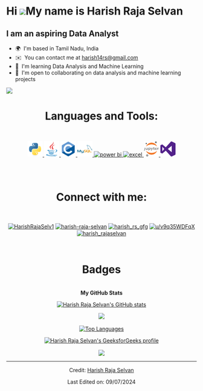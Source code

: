 Hi ![](https://user-images.githubusercontent.com/18350557/176309783-0785949b-9127-417c-8b55-ab5a4333674e.gif)My name is Harish Raja Selvan
==================================================================================================================================

I am an aspiring Data Analyst
------------------------------

* 🌍  I'm based in Tamil Nadu, India
* ✉️  You can contact me at [harish14rs@gmail.com](mailto:harish14rs@gmail.com)
* 🧠  I'm learning Data Analysis and Machine Learning
* 🤝  I'm open to collaborating on data analysis and machine learning projects

<a href="https://www.github.com/Harish-Gits" target="_blank" rel="noreferrer"><img
src="https://img.shields.io/github/followers/Harish-Gits?logo=github&style=for-the-badge&color=ef4444&labelColor=0f172a" /></a>

<h1 align="center">Languages and Tools:</h1>
<br/> 
<p align="center"> 
<a href="https://www.python.org" target="_blank" rel="noreferrer"> <img src="https://raw.githubusercontent.com/devicons/devicon/master/icons/python/python-original.svg" alt="python" width="40" height="40"/> </a> 
<a href="https://www.java.com" target="_blank" rel="noreferrer"> <img src="https://raw.githubusercontent.com/devicons/devicon/master/icons/java/java-original.svg" alt="java" width="40" height="40"/> </a> 
<a href="https://www.w3schools.com/c/" target="_blank" rel="noreferrer"> <img src="https://raw.githubusercontent.com/devicons/devicon/master/icons/c/c-original.svg" alt="c" width="40" height="40"/> </a> 
<a href="https://www.mysql.com" target="_blank" rel="noreferrer"> <img src="https://raw.githubusercontent.com/devicons/devicon/master/icons/mysql/mysql-original-wordmark.svg" alt="sql" width="40" height="40"/> </a> 
<a href="https://powerbi.microsoft.com" target="_blank" rel="noreferrer"> <img src="https://www.vectorlogo.zone/logos/microsoft_powerbi/microsoft_powerbi-icon.svg" alt="power bi" width="40" height="40"/> </a> 
<a href="https://www.microsoft.com/en-us/microsoft-365/excel" target="_blank" rel="noreferrer"> <img src="https://raw.githubusercontent.com/devicons/devicon/master/icons/microsoft/microsoft-original.svg" alt="excel" width="40" height="40"/> </a> 
<a href="https://jupyter.org" target="_blank" rel="noreferrer"> <img src="https://raw.githubusercontent.com/devicons/devicon/master/icons/jupyter/jupyter-original-wordmark.svg" alt="jupyter notebook" width="40" height="40"/> </a> 
<a href="https://visualstudio.microsoft.com" target="_blank" rel="noreferrer"> <img src="https://raw.githubusercontent.com/devicons/devicon/master/icons/visualstudio/visualstudio-plain.svg" alt="visual studio" width="40" height="40"/> </a> 
</p>
<br/>  
<br/> 

<h1 align="center">Connect with me:</h1>
<br/> 
<p align="center">
<a href="https://x.com/HarishRajaSelv1?t=WRxnl7PBNU1Qp5IhubAlgg&s=08" target="blank"><img align="center" src="https://raw.githubusercontent.com/rahuldkjain/github-profile-readme-generator/master/src/images/icons/Social/twitter.svg" alt="HarishRajaSelv1" height="30" width="40" /></a>
<a href="https://www.linkedin.com/in/harish-raja-selvan" target="blank"><img align="center" src="https://raw.githubusercontent.com/rahuldkjain/github-profile-readme-generator/master/src/images/icons/Social/linked-in-alt.svg" alt="harish-raja-selvan" height="30" width="40" /></a>
<a href="https://www.geeksforgeeks.org/user/harish_rs_gfg/" target="blank"><img align="center" src="https://raw.githubusercontent.com/rahuldkjain/github-profile-readme-generator/master/src/images/icons/Social/geeks-for-geeks.svg" alt="harish_rs_gfg" height="30" width="40" /></a>
<a href="https://leetcode.com/u/v9q35WDFqX/" target="blank"><img align="center" src="https://raw.githubusercontent.com/rahuldkjain/github-profile-readme-generator/master/src/images/icons/Social/leet-code.svg" alt="u/v9q35WDFqX" height="30" width="40" /></a>
<a href="https://www.instagram.com/harish_rajaselvan?igsh=MWp5OXQxbDA3OG95cA%3D%3D" target="blank"><img align="center" src="https://raw.githubusercontent.com/rahuldkjain/github-profile-readme-generator/master/src/images/icons/Social/instagram.svg" alt="harish_rajaselvan" height="30" width="40" /></a>
</p>  
<br/> 

<h1 align='center'>Badges</h1>
<br/> 
  <div align='center'>
<b>My GitHub Stats</b>

<a href="http://www.github.com/Harish-Gits"><img src="https://github-readme-stats.vercel.app/api?username=Harish-Gits&show_icons=true&hide=&count_private=true&title_color=f97316&text_color=a855f7&icon_color=ef4444&bg_color=0f172a&hide_border=true&show_icons=true" alt="Harish Raja Selvan's GitHub stats" /></a>
  
<a href="http://www.github.com/Harish-Gits"><img src="https://github-readme-streak-stats.herokuapp.com/?user=Harish-Gits&stroke=a855f7&background=0f172a&ring=f97316&fire=f97316&currStreakNum=a855f7&currStreakLabel=f97316&sideNums=a855f7&sideLabels=a855f7&dates=a855f7&hide_border=true" /></a>
  
<a href="https://github.com/Harish-Gits" align="left"><img src="https://github-readme-stats.vercel.app/api/top-langs/?username=Harish-Gits&langs_count=10&title_color=f97316&text_color=a855f7&icon_color=ef4444&bg_color=0f172a&hide_border=true&locale=en&custom_title=Top%20%Languages" alt="Top Languages" /></a>

<a href="https://www.geeksforgeeks.org/user/harish_rs_gfg/"><img src="https://github-readme-geeksforgools.vercel.app/api?username=harish_rs_gfg&theme=dark" alt="Harish Raja Selvan's GeeksforGeeks profile" /></a>

<div align="center"> <img src="https://komarev.com/ghpvc/?username=Harish-Gits&&style=flat-square" align="center" /> </div>

--------------------------------
Credit: [Harish Raja Selvan](https://github.com/Harish-Gits)

Last Edited on: 09/07/2024
